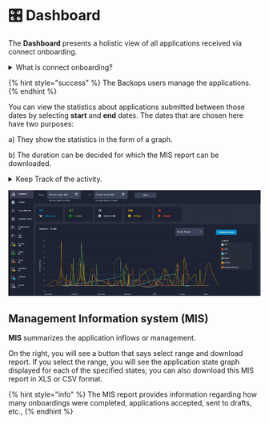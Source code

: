 # 🎛️ Dashboard

The **Dashboard** presents a holistic view of all applications received via connect onboarding.&#x20;

<details>

<summary>What is connect onboarding?</summary>

Connect Onboarding offers conversion-optimized, prebuilt UIs to facilitate the onboarding of your merchants, simplifying the compliance and operational complexity associated with building your own identity verification and onboarding processes.

</details>

{% hint style="success" %}
The Backops users manage the applications.
{% endhint %}

You can view the statistics about applications submitted between those dates by selecting **start** and **end** dates. The dates that are chosen here have two purposes:&#x20;

a) They show the statistics in the form of a graph.

&#x20;b) The duration can be decided for which the MIS report can be downloaded.

<details>

<summary>Keep Track of the activity.</summary>

Below the **start** and **end** dates, you can see the 5 blocks and they are:

1. The number of onboarding that has happened between the dates selected.
2. Total accepted applications aka applications approved by the backops user.
3. Total number of applications sent to drafts. (cases where the application needs to be redone or is incomplete)
4. Total number of pending applications (Applications that were not completed due to network issues or invalid login links)
5. Total number of applications rejected for incorrect details, forged documents, etc.

</details>

![Dashboard](<../.gitbook/assets/image (5).png>)

## Management Information system (MIS)&#x20;

**MIS** summarizes the application inflows or management.

On the right, you will see a button that says select range and download report. If you select the range, you will see the application state graph displayed for each of the specified states; you can also download this MIS report in XLS or CSV format.

{% hint style="info" %}
The MIS report provides information regarding how many onboardings were completed, applications accepted, sent to drafts, etc.,
{% endhint %}

